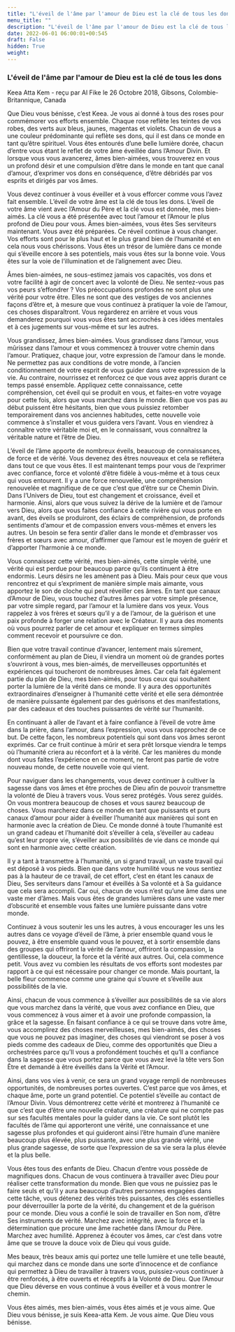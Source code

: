 ```yaml
---
title: "L'éveil de l'âme par l'amour de Dieu est la clé de tous les dons"
menu_title: ""
description: "L'éveil de l'âme par l'amour de Dieu est la clé de tous les dons"
date: 2022-06-01 06:00:01+00:545
draft: False
hidden: True
weight:
---
```

### L'éveil de l'âme par l'amour de Dieu est la clé de tous les dons

Keea Atta Kem - reçu par Al Fike le 26 Octobre 2018, Gibsons, Colombie-Britannique, Canada

Que Dieu vous bénisse, c’est Keea. Je vous ai donné à tous des roses pour commémorer vos efforts ensemble. Chaque rose reflète les teintes de vos robes, des verts aux bleus, jaunes, magentas et violets. Chacun de vous a une couleur prédominante qui reflète ses dons, qui il est dans ce monde en tant qu’être spirituel. Vous êtes entourés d’une belle lumière dorée, chacun d’entre vous étant le reflet de votre âme éveillée dans l’Amour Divin. Et lorsque vous vous avancerez, âmes bien-aimées, vous trouverez en vous un profond désir et une compulsion d’être dans le monde en tant que canal d’amour, d’exprimer vos dons en conséquence, d’être débridés par vos esprits et dirigés par vos âmes.

Vous devez continuer à vous éveiller et à vous efforcer comme vous l’avez fait ensemble. L’éveil de votre âme est la clé de tous les dons. L’éveil de votre âme vient avec l’Amour du Père et la clé vous est donnée, mes bien-aimés. La clé vous a été présentée avec tout l’amour et l’Amour le plus profond de Dieu pour vous. Âmes bien-aimées, vous êtes Ses serviteurs maintenant. Vous avez été préparées. Ce réveil continue à vous changer. Vos efforts sont pour le plus haut et le plus grand bien de l’humanité et en cela nous vous chérissons. Vous êtes un trésor de lumière dans ce monde qui s’éveille encore à ses potentiels, mais vous êtes sur la bonne voie. Vous êtes sur la voie de l’illumination et de l’alignement avec Dieu.

Âmes bien-aimées, ne sous-estimez jamais vos capacités, vos dons et votre facilité à agir de concert avec la volonté de Dieu. Ne sentez-vous pas vos peurs s’effondrer ? Vos préoccupations profondes ne sont plus une vérité pour votre être. Elles ne sont que des vestiges de vos anciennes façons d’être et, à mesure que vous continuez à pratiquer la voie de l’amour, ces choses disparaîtront. Vous regarderez en arrière et vous vous demanderez pourquoi vous vous êtes tant accrochés à ces idées mentales et à ces jugements sur vous-même et sur les autres.

Vous grandissez, âmes bien-aimées. Vous grandissez dans l’amour, vous mûrissez dans l’amour et vous commencez à trouver votre chemin dans l’amour. Pratiquez, chaque jour, votre expression de l’amour dans le monde. Ne permettez pas aux conditions de votre monde, à l’ancien conditionnement de votre esprit de vous guider dans votre expression de la vie. Au contraire, nourrissez et renforcez ce que vous avez appris durant ce temps passé ensemble. Appliquez cette connaissance, cette compréhension, cet éveil qui se produit en vous, et faites-en votre voyage pour cette fois, alors que vous marchez dans le monde. Bien que vos pas au début puissent être hésitants, bien que vous puissiez retomber temporairement dans vos anciennes habitudes, cette nouvelle voie commence à s’installer et vous guidera vers l’avant. Vous en viendrez à connaître votre véritable moi et, en le connaissant, vous connaîtrez la véritable nature et l’être de Dieu.

L’éveil de l’âme apporte de nombreux éveils, beaucoup de connaissances, de force et de vérité. Vous devenez des êtres nouveaux et cela se reflétera dans tout ce que vous êtes. Il est maintenant temps pour vous de l’exprimer avec confiance, force et volonté d’être fidèle à vous-même et à tous ceux qui vous entourent. Il y a une force renouvelée, une compréhension renouvelée et magnifique de ce que c’est que d’être sur ce Chemin Divin. Dans l’Univers de Dieu, tout est changement et croissance, éveil et harmonie. Ainsi, alors que vous suivez la dérive de la lumière et de l’amour vers Dieu, alors que vous faites confiance à cette rivière qui vous porte en avant, des éveils se produiront, des éclairs de compréhension, de profonds sentiments d’amour et de compassion envers vous-mêmes et envers les autres. Un besoin se fera sentir d’aller dans le monde et d’embrasser vos frères et sœurs avec amour, d’affirmer que l’amour est le moyen de guérir et d’apporter l’harmonie à ce monde.

Vous connaissez cette vérité, mes bien-aimés, cette simple vérité, une vérité qui est perdue pour beaucoup parce qu’ils continuent à être endormis. Leurs désirs ne les amènent pas à Dieu. Mais pour ceux que vous rencontrez et qui s’expriment de manière simple mais aimante, vous apportez le son de cloche qui peut réveiller ces âmes. En tant que canaux d’Amour de Dieu, vous touchez d’autres âmes par votre simple présence, par votre simple regard, par l’amour et la lumière dans vos yeux. Vous rappelez à vos frères et sœurs qu’il y a de l’amour, de la guérison et une paix profonde à forger une relation avec le Créateur. Il y aura des moments où vous pourrez parler de cet amour et expliquer en termes simples comment recevoir et poursuivre ce don.

Bien que votre travail continue d’avancer, lentement mais sûrement, conformément au plan de Dieu, il viendra un moment où de grandes portes s’ouvriront à vous, mes bien-aimés, de merveilleuses opportunités et expériences qui toucheront de nombreuses âmes. Car cela fait également partie du plan de Dieu, mes bien-aimés, pour tous ceux qui souhaitent porter la lumière de la vérité dans ce monde. Il y aura des opportunités extraordinaires d’enseigner à l’humanité cette vérité et elle sera démontrée de manière puissante également par des guérisons et des manifestations, par des cadeaux et des touches puissantes de vérité sur l’humanité.

En continuant à aller de l’avant et à faire confiance à l’éveil de votre âme dans la prière, dans l’amour, dans l’expression, vous vous rapprochez de ce but. De cette façon, les nombreux potentiels qui sont dans vos âmes seront exprimés. Car ce fruit continue à mûrir et sera prêt lorsque viendra le temps où l’humanité criera au réconfort et à la vérité. Car les manières du monde dont vous faites l’expérience en ce moment, ne feront pas partie de votre nouveau monde, de cette nouvelle voie qui vient.

Pour naviguer dans les changements, vous devez continuer à cultiver la sagesse dans vos âmes et être proches de Dieu afin de pouvoir transmettre la volonté de Dieu à travers vous. Vous serez protégés. Vous serez guidés. On vous montrera beaucoup de choses et vous saurez beaucoup de choses. Vous marcherez dans ce monde en tant que puissants et purs canaux d’amour pour aider à éveiller l’humanité aux manières qui sont en harmonie avec la création de Dieu. Ce monde donné à toute l’humanité est un grand cadeau et l’humanité doit s’éveiller à cela, s’éveiller au cadeau qu’est leur propre vie, s’éveiller aux possibilités de vie dans ce monde qui sont en harmonie avec cette création.

Il y a tant à transmettre à l’humanité, un si grand travail, un vaste travail qui est déposé à vos pieds. Bien que dans votre humilité vous ne vous sentiez pas à la hauteur de ce travail, de cet effort, c’est en étant les canaux de Dieu, Ses serviteurs dans l’amour et éveillés à Sa volonté et à Sa guidance que cela sera accompli. Car oui, chacun de vous n’est qu’une âme dans une vaste mer d’âmes. Mais vous êtes de grandes lumières dans une vaste mer d’obscurité et ensemble vous faites une lumière puissante dans votre monde.

Continuez à vous soutenir les uns les autres, à vous encourager les uns les autres dans ce voyage d’éveil de l’âme, à prier ensemble quand vous le pouvez, à être ensemble quand vous le pouvez, et à sortir ensemble dans des groupes qui offriront la vérité de l’amour, offriront la compassion, la gentillesse, la douceur, la force et la vérité aux autres. Oui, cela commence petit. Vous avez vu combien les résultats de vos efforts sont modestes par rapport à ce qui est nécessaire pour changer ce monde. Mais pourtant, la belle fleur commence comme une graine qui s’ouvre et s’éveille aux possibilités de la vie.

Ainsi, chacun de vous commence à s’éveiller aux possibilités de sa vie alors que vous marchez dans la vérité, que vous avez confiance en Dieu, que vous commencez à vous aimer et à avoir une profonde compassion, la grâce et la sagesse. En faisant confiance à ce qui se trouve dans votre âme, vous accomplirez des choses merveilleuses, mes bien-aimés, des choses que vous ne pouvez pas imaginer, des choses qui viendront se poser à vos pieds comme des cadeaux de Dieu, comme des opportunités que Dieu a orchestrées parce qu’Il vous a profondément touchés et qu’Il a confiance dans la sagesse que vous portez parce que vous avez levé la tête vers Son Être et demandé à être éveillés dans la Vérité et l’Amour.

Ainsi, dans vos vies à venir, ce sera un grand voyage rempli de nombreuses opportunités, de nombreuses portes ouvertes. C’est parce que vos âmes, et chaque âme, porte un grand potentiel. Ce potentiel s’éveille au contact de l’Amour Divin. Vous démontrerez cette vérité et montrerez à l’humanité ce que c’est que d’être une nouvelle créature, une créature qui ne compte pas sur ses facultés mentales pour la guider dans la vie. Ce sont plutôt les facultés de l’âme qui apporteront une vérité, une connaissance et une sagesse plus profondes et qui guideront ainsi l’être humain d’une manière beaucoup plus élevée, plus puissante, avec une plus grande vérité, une plus grande sagesse, de sorte que l’expression de sa vie sera la plus élevée et la plus belle.

Vous êtes tous des enfants de Dieu. Chacun d’entre vous possède de magnifiques dons. Chacun de vous continuera à travailler avec Dieu pour réaliser cette transformation du monde. Bien que vous ne puissiez pas le faire seuls et qu’il y aura beaucoup d’autres personnes engagées dans cette tâche, vous détenez des vérités très puissantes, des clés essentielles pour déverrouiller la porte de la vérité, du changement et de la guérison pour ce monde. Dieu vous a confié le soin de travailler en Son nom, d’être Ses instruments de vérité. Marchez avec intégrité, avec la force et la détermination que procure une âme rachetée dans l’Amour du Père. Marchez avec humilité. Apprenez à écouter vos âmes, car c’est dans votre âme que se trouve la douce voix de Dieu qui vous guide.

Mes beaux, très beaux amis qui portez une telle lumière et une telle beauté, qui marchez dans ce monde dans une sorte d’innocence et de confiance qui permettez à Dieu de travailler à travers vous, puissiez-vous continuer à être renforcés, à être ouverts et réceptifs à la Volonté de Dieu. Que l’Amour que Dieu déverse en vous continue à vous éveiller et à vous montrer le chemin.

Vous êtes aimés, mes bien-aimés, vous êtes aimés et je vous aime. Que Dieu vous bénisse, je suis Keea-atta Kem. Je vous aime. Que Dieu vous bénisse.



